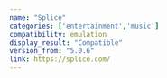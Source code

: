 ```yaml
---
name: "Splice"
categories: ['entertainment','music']
compatibility: emulation
display_result: "Compatible"
version_from: "5.0.6"
link: https://splice.com/
---
```


